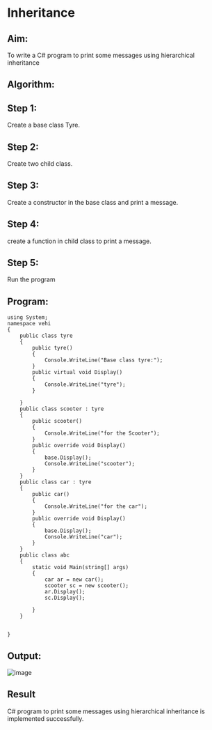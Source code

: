 # Inheritance

## Aim:
To write a C# program to print some messages using hierarchical inheritance

## Algorithm:
## Step 1:
Create a base class Tyre.

## Step 2:
Create two child class.

## Step 3:
Create a constructor in the base class and print a message.

## Step 4:
create a function in child class to print a message.

## Step 5:
Run the program



## Program:
```
using System;
namespace vehi
{
    public class tyre
    {
        public tyre()
        {
            Console.WriteLine("Base class tyre:");
        }
        public virtual void Display()
        {
            Console.WriteLine("tyre");
        }

    }
    public class scooter : tyre
    {
        public scooter()
        {
            Console.WriteLine("for the Scooter");
        }
        public override void Display()
        {
            base.Display();
            Console.WriteLine("scooter");
        }
    }
    public class car : tyre
    {
        public car()
        {
            Console.WriteLine("for the car");
        }
        public override void Display()
        {
            base.Display();
            Console.WriteLine("car");
        }
    }
    public class abc
    {
        static void Main(string[] args)
        {
            car ar = new car();
            scooter sc = new scooter();
            ar.Display();
            sc.Display();

        }
    }


}
```


## Output:
![image](https://github.com/Rakshithadevi/Inheritance/assets/94165326/0bf6df09-6038-4c6c-9386-675282d23569)


## Result
C# program to print some messages using hierarchical inheritance is implemented successfully.
